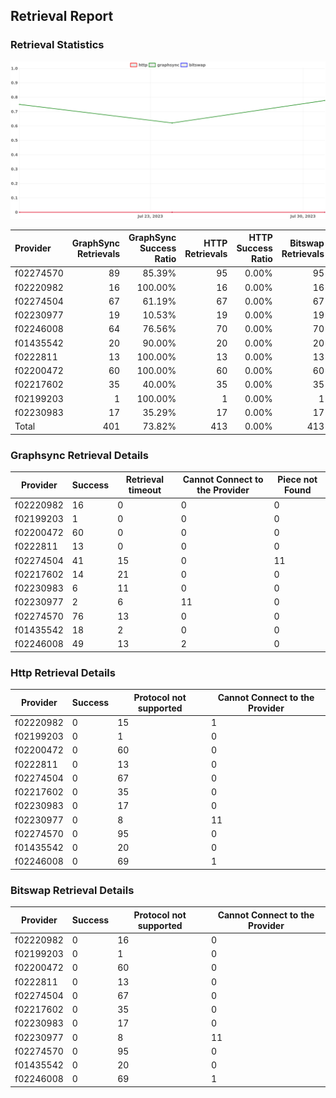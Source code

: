 ## Retrieval Report
### Retrieval Statistics
<img src="https://raw.githubusercontent.com/data-preservation-programs/filplus-checker-assets/main/filecoin-project/filecoin-plus-large-datasets/issues/1009/1691203310620.png"/>

| Provider  | GraphSync Retrievals | GraphSync Success Ratio | HTTP Retrievals | HTTP Success Ratio | Bitswap Retrievals | Bitswap Success Ratio |
| :-------- | -------------------: | ----------------------: | --------------: | -----------------: | -----------------: | --------------------: |
| f02274570 |                   89 |                  85.39% |              95 |              0.00% |                 95 |                 0.00% |
| f02220982 |                   16 |                 100.00% |              16 |              0.00% |                 16 |                 0.00% |
| f02274504 |                   67 |                  61.19% |              67 |              0.00% |                 67 |                 0.00% |
| f02230977 |                   19 |                  10.53% |              19 |              0.00% |                 19 |                 0.00% |
| f02246008 |                   64 |                  76.56% |              70 |              0.00% |                 70 |                 0.00% |
| f01435542 |                   20 |                  90.00% |              20 |              0.00% |                 20 |                 0.00% |
| f0222811  |                   13 |                 100.00% |              13 |              0.00% |                 13 |                 0.00% |
| f02200472 |                   60 |                 100.00% |              60 |              0.00% |                 60 |                 0.00% |
| f02217602 |                   35 |                  40.00% |              35 |              0.00% |                 35 |                 0.00% |
| f02199203 |                    1 |                 100.00% |               1 |              0.00% |                  1 |                 0.00% |
| f02230983 |                   17 |                  35.29% |              17 |              0.00% |                 17 |                 0.00% |
| Total     |                  401 |                  73.82% |             413 |              0.00% |                413 |                 0.00% |

### Graphsync Retrieval Details
| Provider  | Success | Retrieval timeout | Cannot Connect to the Provider | Piece not Found |
| --------- | ------- | ----------------- | ------------------------------ | --------------- |
| f02220982 | 16      | 0                 | 0                              | 0               |
| f02199203 | 1       | 0                 | 0                              | 0               |
| f02200472 | 60      | 0                 | 0                              | 0               |
| f0222811  | 13      | 0                 | 0                              | 0               |
| f02274504 | 41      | 15                | 0                              | 11              |
| f02217602 | 14      | 21                | 0                              | 0               |
| f02230983 | 6       | 11                | 0                              | 0               |
| f02230977 | 2       | 6                 | 11                             | 0               |
| f02274570 | 76      | 13                | 0                              | 0               |
| f01435542 | 18      | 2                 | 0                              | 0               |
| f02246008 | 49      | 13                | 2                              | 0               |

### Http Retrieval Details
| Provider  | Success | Protocol not supported | Cannot Connect to the Provider |
| --------- | ------- | ---------------------- | ------------------------------ |
| f02220982 | 0       | 15                     | 1                              |
| f02199203 | 0       | 1                      | 0                              |
| f02200472 | 0       | 60                     | 0                              |
| f0222811  | 0       | 13                     | 0                              |
| f02274504 | 0       | 67                     | 0                              |
| f02217602 | 0       | 35                     | 0                              |
| f02230983 | 0       | 17                     | 0                              |
| f02230977 | 0       | 8                      | 11                             |
| f02274570 | 0       | 95                     | 0                              |
| f01435542 | 0       | 20                     | 0                              |
| f02246008 | 0       | 69                     | 1                              |

### Bitswap Retrieval Details
| Provider  | Success | Protocol not supported | Cannot Connect to the Provider |
| --------- | ------- | ---------------------- | ------------------------------ |
| f02220982 | 0       | 16                     | 0                              |
| f02199203 | 0       | 1                      | 0                              |
| f02200472 | 0       | 60                     | 0                              |
| f0222811  | 0       | 13                     | 0                              |
| f02274504 | 0       | 67                     | 0                              |
| f02217602 | 0       | 35                     | 0                              |
| f02230983 | 0       | 17                     | 0                              |
| f02230977 | 0       | 8                      | 11                             |
| f02274570 | 0       | 95                     | 0                              |
| f01435542 | 0       | 20                     | 0                              |
| f02246008 | 0       | 69                     | 1                              |
